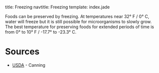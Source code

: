title: Freezing
navtitle: Freezing
template: index.jade

Foods can be preserved by freezing.  At temperatures near 32° F / 0° C, water will freeze but it is still possible for microorganisms to slowly grow.  The best temperature for preserving foods for extended periods of time is from 0° to 10° F / -17.7° to -23.3° C.

Sources
=======

* [USDA](../../sources/usda.html) - Canning
